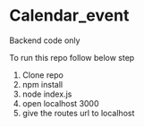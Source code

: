 # Calendar_event
Backend code only


To run this repo follow below step
1. Clone repo
2. npm install
3. node index.js
4. open localhost 3000
5. give the routes url to localhost 

